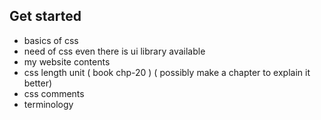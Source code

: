 ## Get started

- basics of css
- need of css even there is ui library available 
- my website contents
- css length unit ( book chp-20 ) ( possibly make a chapter to explain it better)
- css comments
- terminology
